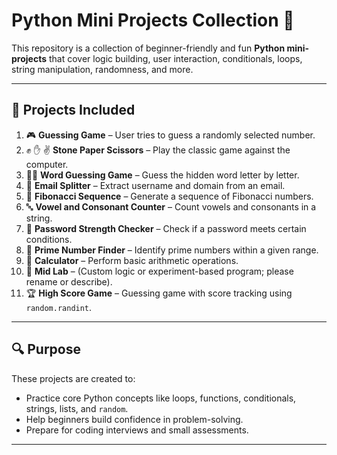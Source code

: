 # Python Mini Projects Collection 🐍

This repository is a collection of beginner-friendly and fun **Python mini-projects** that cover logic building, user interaction, conditionals, loops, string manipulation, randomness, and more.

---

## 🔧 Projects Included

1. 🎮 **Guessing Game** – User tries to guess a randomly selected number.
2. ✊ ✋ ✌️ **Stone Paper Scissors** – Play the classic game against the computer.
3. 🕵️‍♂️ **Word Guessing Game** – Guess the hidden word letter by letter.
4. 📧 **Email Splitter** – Extract username and domain from an email.
5. 🔢 **Fibonacci Sequence** – Generate a sequence of Fibonacci numbers.
6. 🔤 **Vowel and Consonant Counter** – Count vowels and consonants in a string.
7. 🔐 **Password Strength Checker** – Check if a password meets certain conditions.
8. 🔎 **Prime Number Finder** – Identify prime numbers within a given range.
9. 🧮 **Calculator** – Perform basic arithmetic operations.
10. 🧪 **Mid Lab** – (Custom logic or experiment-based program; please rename or describe).
11. 🏆 **High Score Game** – Guessing game with score tracking using `random.randint`.

---

## 🔍 Purpose

These projects are created to:
- Practice core Python concepts like loops, functions, conditionals, strings, lists, and `random`.
- Help beginners build confidence in problem-solving.
- Prepare for coding interviews and small assessments.

---


